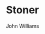 ---
title: "Stoner"
subtitle: ""
description: ""
layout: book
author: John  Williams
started: 2018-03-26
read: 2018-03-29
status: read
rating: 5
color: 
cover: 
pages: 313
progress: 0
link: 
---